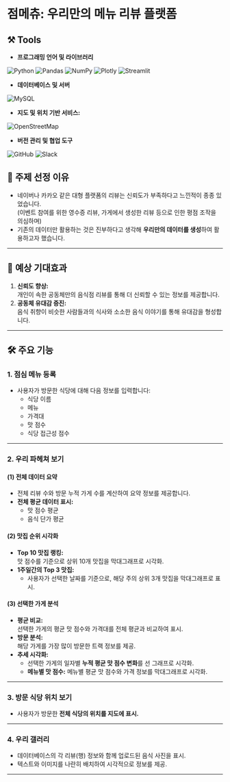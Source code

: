 # 점메츄: 우리만의 메뉴 리뷰 플랫폼

## ⚒️ Tools
- **프로그래밍 언어 및 라이브러리**
  
 ![Python](https://img.shields.io/badge/python-3776AB.svg?&style=for-the-badge&logo=python&logoColor=white)
 ![Pandas](https://img.shields.io/badge/pandas-150458.svg?&style=for-the-badge&logo=pandas&logoColor=white)
 ![NumPy](https://img.shields.io/badge/numpy-013243.svg?&style=for-the-badge&logo=numpy&logoColor=white)
 ![ Plotly](https://img.shields.io/badge/plotly-3F4F75.svg?&style=for-the-badge&logo=plotly&logoColor=white) 
 ![Streamlit](https://img.shields.io/badge/streamlit-FF4B4B.svg?&style=for-the-badge&logo=streamlit&logoColor=white)

- **데이터베이스 및 서버**

 ![MySQL](https://img.shields.io/badge/mysql-4479A1.svg?&style=for-the-badge&logo=mysql&logoColor=white)

- **지도 및 위치 기반 서비스:**

 ![OpenStreetMap](https://img.shields.io/badge/openstreetmap-7EBC6F.svg?&style=for-the-badge&logo=openstreetmap&logoColor=white)
  
- **버전 관리 및 협업 도구**
  
 ![GitHub](https://img.shields.io/badge/github-181717.svg?&style=for-the-badge&logo=github&logoColor=white) 
 ![Slack](https://img.shields.io/badge/slack-4A154B.svg?&style=for-the-badge&logo=slack&logoColor=white)


 




## 📌 주제 선정 이유
- 네이버나 카카오 같은 대형 플랫폼의 리뷰는 신뢰도가 부족하다고 느낀적이 종종 있었습니다.  
  (이벤트 참여를 위한 영수증 리뷰, 가게에서 생성한 리뷰 등으로 인한 평점 조작을 의심하며)
- 기존의 데이터만 활용하는 것은 진부하다고 생각해 **우리만의 데이터를 생성**하여 활용하고자 했습니다.

---

## 🌟 예상 기대효과
1. **신뢰도 향상:**  
   개인이 속한 공동체만의 음식점 리뷰를 통해 더 신뢰할 수 있는 정보를 제공합니다.
2. **공동체 유대감 증진:**  
   음식 취향이 비슷한 사람들과의 식사와 소소한 음식 이야기를 통해 유대감을 형성합니다.

---

## 🛠 주요 기능

### 1. **점심 메뉴 등록**
- 사용자가 방문한 식당에 대해 다음 정보를 입력합니다:
  - 식당 이름  
  - 메뉴  
  - 가격대  
  - 맛 점수  
  - 식당 접근성 점수  

---

### 2. **우리 파헤쳐 보기**
#### (1) 전체 데이터 요약
- 전체 리뷰 수와 방문 누적 가게 수를 계산하여 요약 정보를 제공합니다.
- **전체 평균 데이터 표시:**
  - 맛 점수 평균  
  - 음식 단가 평균  

#### (2) 맛집 순위 시각화
- **Top 10 맛집 랭킹:**  
  맛 점수를 기준으로 상위 10개 맛집을 막대그래프로 시각화.
- **1주일간의 Top 3 맛집:**  
  - 사용자가 선택한 날짜를 기준으로, 해당 주의 상위 3개 맛집을 막대그래프로 표시.

#### (3) 선택한 가게 분석
- **평균 비교:**  
  선택한 가게의 평균 맛 점수와 가격대를 전체 평균과 비교하여 표시.
- **방문 분석:**  
  해당 가게를 가장 많이 방문한 트랙 정보를 제공.
- **추세 시각화:**  
  - 선택한 가게의 일자별 **누적 평균 맛 점수 변화**를 선 그래프로 시각화.
  - **메뉴별 맛 점수:** 메뉴별 평균 맛 점수와 가격 정보를 막대그래프로 시각화.

---

### 3. **방문 식당 위치 보기**
- 사용자가 방문한 **전체 식당의 위치를 지도에 표시.**

---

### 4. **우리 갤러리**
- 데이터베이스의 각 리뷰(행) 정보와 함께 업로드된 음식 사진을 표시.
- 텍스트와 이미지를 나란히 배치하여 시각적으로 정보를 제공.

---

